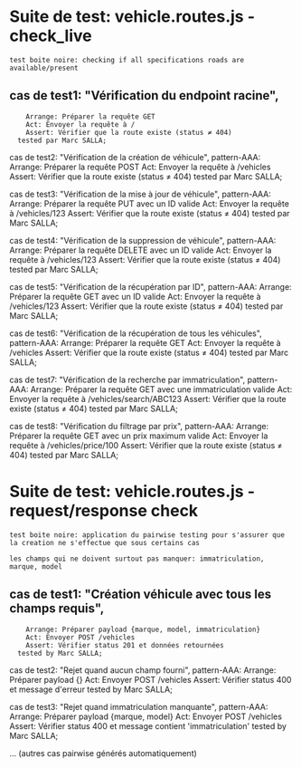# Suite de test: vehicle.routes.js - check_live
```
test boite noire: checking if all specifications roads are available/present
```
  
## cas de test1: "Vérification du endpoint racine", 
```pattern-AAA: 
    Arrange: Préparer la requête GET
    Act: Envoyer la requête à /
    Assert: Vérifier que la route existe (status ≠ 404)
  tested par Marc SALLA;
```
  cas de test2: "Vérification de la création de véhicule", 
  pattern-AAA:
    Arrange: Préparer la requête POST
    Act: Envoyer la requête à /vehicles
    Assert: Vérifier que la route existe (status ≠ 404)
  tested par Marc SALLA;
  
  cas de test3: "Vérification de la mise à jour de véhicule", 
  pattern-AAA:
    Arrange: Préparer la requête PUT avec un ID valide
    Act: Envoyer la requête à /vehicles/123
    Assert: Vérifier que la route existe (status ≠ 404)
  tested par Marc SALLA;
  
  cas de test4: "Vérification de la suppression de véhicule", 
  pattern-AAA:
    Arrange: Préparer la requête DELETE avec un ID valide
    Act: Envoyer la requête à /vehicles/123
    Assert: Vérifier que la route existe (status ≠ 404)
  tested par Marc SALLA;
  
  cas de test5: "Vérification de la récupération par ID", 
  pattern-AAA:
    Arrange: Préparer la requête GET avec un ID valide
    Act: Envoyer la requête à /vehicles/123
    Assert: Vérifier que la route existe (status ≠ 404)
  tested par Marc SALLA;
  
  cas de test6: "Vérification de la récupération de tous les véhicules", 
  pattern-AAA:
    Arrange: Préparer la requête GET
    Act: Envoyer la requête à /vehicles
    Assert: Vérifier que la route existe (status ≠ 404)
  tested par Marc SALLA;
  
  cas de test7: "Vérification de la recherche par immatriculation", 
  pattern-AAA:
    Arrange: Préparer la requête GET avec une immatriculation valide
    Act: Envoyer la requête à /vehicles/search/ABC123
    Assert: Vérifier que la route existe (status ≠ 404)
  tested par Marc SALLA;
  
  cas de test8: "Vérification du filtrage par prix", 
  pattern-AAA:
    Arrange: Préparer la requête GET avec un prix maximum valide
    Act: Envoyer la requête à /vehicles/price/100
    Assert: Vérifier que la route existe (status ≠ 404)
  tested par Marc SALLA;
  
# Suite de test: vehicle.routes.js - request/response check
```
test boite noire: application du pairwise testing pour s'assurer que 
la creation ne s'effectue que sous certains cas 
```
```
les champs qui ne doivent surtout pas manquer: immatriculation, marque, model
```
  
## cas de test1: "Création véhicule avec tous les champs requis",
``` pattern-AAA:
    Arrange: Préparer payload {marque, model, immatriculation}
    Act: Envoyer POST /vehicles
    Assert: Vérifier status 201 et données retournées
  tested by Marc SALLA;
```
  
  cas de test2: "Rejet quand aucun champ fourni",
  pattern-AAA:
    Arrange: Préparer payload {}
    Act: Envoyer POST /vehicles
    Assert: Vérifier status 400 et message d'erreur
  tested by Marc SALLA;
  
  cas de test3: "Rejet quand immatriculation manquante",
  pattern-AAA:
    Arrange: Préparer payload {marque, model}
    Act: Envoyer POST /vehicles  
    Assert: Vérifier status 400 et message contient 'immatriculation'
  tested by Marc SALLA;
  
  ... (autres cas pairwise générés automatiquement)

